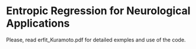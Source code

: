 # Entropic Regression for Neurological Applications

Please, read erfit_Kuramoto.pdf for detailed exmples and use of the code.


